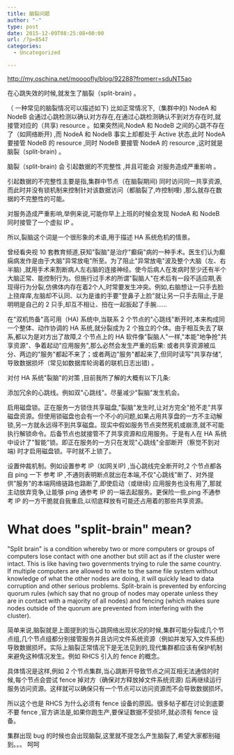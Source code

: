 ```yaml
---
title: 脑裂问题
author: "-"
type: post
date: 2015-12-09T08:25:08+00:00
url: /?p=8547
categories:
  - Uncategorized

---
```

http://my.oschina.net/moooofly/blog/92288?fromerr=sduNT5ao

在心跳失效的时候,就发生了脑裂（split-brain) 。

（ 一种常见的脑裂情况可以描述如下) 比如正常情况下,（集群中的) NodeA 和 NodeB 会通过心跳检测以确认对方存在,在通过心跳检测确认不到对方存在时,就接管对应的（共享)  resource 。如果突然间,NodeA 和 NodeB 之间的心跳不存在了（如网络断开) ,而 NodeA 和 NodeB 事实上却都处于 Active 状态,此时 NodeA 要接管 NodeB 的 resource ,同时 NodeB 要接管 NodeA 的 resource ,这时就是脑裂（split-brain) 。

脑裂（split-brain) 会 引起数据的不完整性 ,并且可能会 对服务造成严重影响 。

引起数据的不完整性主要是指,集群中节点（在脑裂期间) 同时访问同一共享资源,而此时并没有锁机制来控制针对该数据访问（都脑裂了,咋控制哩) ,那么就存在数据的不完整性的可能。
  
对服务造成严重影响,举例来说,可能你早上上班的时候会发现 NodeA 和 NodeB 同时接管了一个虚拟 IP 。

所以,裂脑这个词是一个很形象的术语,用于描述 HA 系统危机的情景。
  
曾经看央视 10 套教育频道,获知"裂脑"是治疗"癫痫"病的一种手术。医生们认为癫痫病发作是由于大脑"异常放电"所至。为了阻止"异常放电"波及整个大脑（左、右半脑) ,就用手术来割断病人左右脑的连接神经。使今后病人在发病时至少还有半个大脑正常、能控制行为。但施行过手术的所谓"裂脑人"在术后有一段不适应期,表现得行为分裂,仿佛体内存在着2个人,时常要发生冲突。例如,右脑想让一只手去脸上挠痒痒,左脑却不认同、以为是谁的手要"登鼻子上脸"就让另一只手去阻止,于是明明是自己的 2 只手,却互不相让、扭在一起扳起了手腕……
  
在"双机热备"高可用（HA) 系统中,当联系 2 个节点的"心跳线"断开时,本来构成同一个整体、动作协调的 HA 系统,就分裂成为 2 个独立的个体。由于相互失去了联系,都以为是对方出了故障,2 个节点上的 HA 软件像"裂脑人"一样,"本能"地争抢"共享资源"、争着起动"应用服务",那么必然会发生严重的后果: 或者共享资源被瓜分、两边的"服务"都起不来了；或者两边"服务"都起来了,但同时读写"共享存储",导致数据损坏（常见如数据库轮询着的联机日志出错) 。
  
对付 HA 系统"裂脑"的对策 ,目前我所了解的大概有以下几条: 
  
添加冗余的心跳线。例如双"心跳线"。尽量减少"裂脑"发生机会。
  
启用磁盘锁。正在服务一方锁住共享磁盘,"裂脑"发生时,让对方完全"抢不走"共享磁盘资源。但使用锁磁盘也会有一个不小的问题,如果占用共享盘的一方不主动解锁,另一方就永远得不到共享磁盘。现实中假如服务节点突然死机或崩溃,就不可能执行解锁命令。后备节点也就接管不了共享资源和应用服务。于是有人在 HA 系统中设计了"智能"锁。即正在服务的一方只在发现"心跳线"全部断开（察觉不到对端) 时才启用磁盘锁。平时就不上锁了。
  
设置仲裁机制。例如设置参考 IP（如网关IP) ,当心跳线完全断开时,2 个节点都各自 ping 一下 参考 IP ,不通则表明断点就出在本端,不仅"心跳线"断了、对外提供"服务"的本端网络链路也路断了,即使启动（或继续) 应用服务也没有用了,那就主动放弃竞争,让能够 ping 通参考 IP 的一端去起服务。更保险一些,ping 不通参考 IP 的一方干脆就自我重启,以彻底释放有可能还占用着的那些共享资源。
  
# What does "split-brain" mean?
  
"Split brain" is a condition whereby two or more computers or groups of computers lose contact with one another but still act as if the cluster were intact. This is like having two governments trying to rule the same country. If multiple computers are allowed to write to the same file system without knowledge of what the other nodes are doing, it will quickly lead to data corruption and other serious problems. Split-brain is prevented by enforcing quorum rules (which say that no group of nodes may operate unless they are in contact with a majority of all nodes) and fencing (which makes sure nodes outside of the quorum are prevented from interfering with the cluster).
  
简单来说,脑裂就是上面提到的当心跳网络出现状况的时候,集群可能分裂成几个节点组,几个节点组都分别接管服务并且访问文件系统资源（例如并发写入文件系统) 导致数据损坏。实际上脑裂正常情况下是无法见到的,现代集群都应该有保护机制来避免这种情况发生。例如 RHCS 引入的 fence 的概念。
  
具体情况是这样,例如 2 个节点集群,当心跳断开导致节点之间互相无法通信的时候,每个节点会尝试 fence 掉对方（确保对方释放掉文件系统资源) 后再继续运行服务访问资源。这样就可以确保只有一个节点可以访问资源而不会导致数据损坏。
  
所以这个也是 RHCS 为什么必须有 fence 设备的原因。很多帖子都在讨论到底要不要 fence ,官方讲法是,如果你跑生产,要保证数据不受损坏,就必须有 fence 设备。

集群出现 bug 的时候也会出现脑裂,这里就不提怎么产生脑裂了,希望大家都别碰到。。。 呵呵